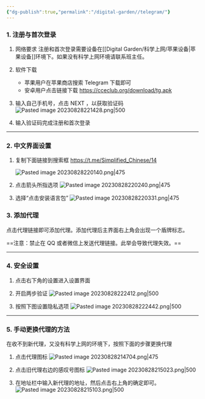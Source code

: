 ```yaml
---
{"dg-publish":true,"permalink":"/digital-garden//telegram/"}
---
```



### 1. 注册与首次登录
1. 网络要求
   注册和首次登录需要设备在[[Digital Garden/科学上网/苹果设备\|苹果设备]]环境下。如果没有科学上网环境请联系班主任。
   
2. 软件下载
	- 苹果用户在苹果商店搜索 Telegram 下载即可
	- 安卓用户点击链接下载 https://cceclub.org/download/tg.apk

3. 输入自己手机号，点击 NEXT ，以获取验证码
   ![Pasted image 20230828221428.png|500](/img/user/01-Attachment/Pasted%20image%2020230828221428.png)

4. 输入验证码完成注册和首次登录


---
### 2. 中文界面设置
1. 复制下面链接到搜索框
   https://t.me/Simplified_Chinese/14
   
   ![Pasted image 20230828220140.png|475](/img/user/01-Attachment/Pasted%20image%2020230828220140.png)

2. 点击箭头所指选项
   ![Pasted image 20230828220240.png|475](/img/user/01-Attachment/Pasted%20image%2020230828220240.png)

3. 选择“点击安装语言包”
   ![Pasted image 20230828220331.png|475](/img/user/01-Attachment/Pasted%20image%2020230828220331.png)

### 3. 添加代理

点击代理链接即可添加代理。添加代理后主界面右上角会出现一个盾牌标志。

==注意：禁止在 QQ 或者微信上发送代理链接。此举会导致代理失效。==

---
### 4. 安全设置
1. 点击右下角的设置进入设置界面
2. 开启两步验证
   ![Pasted image 20230828222412.png|500](/img/user/01-Attachment/Pasted%20image%2020230828222412.png)

3. 按照下图设置隐私选项
   ![Pasted image 20230828222442.png|500](/img/user/01-Attachment/Pasted%20image%2020230828222442.png)


---
### 5. 手动更换代理的方法
在收不到新代理，又没有科学上网的环境下，按照下面的步骤更换代理

1. 点击代理图标
   ![Pasted image 20230828214704.png|475](/img/user/01-Attachment/Pasted%20image%2020230828214704.png)
   
   
2. 点击旧代理右边的感叹号图标
  ![Pasted image 20230828215023.png|500](/img/user/01-Attachment/Pasted%20image%2020230828215023.png)
  
  
3. 在地址栏中输入新代理的地址，然后点击右上角的确定即可。
  ![Pasted image 20230828215103.png|500](/img/user/01-Attachment/Pasted%20image%2020230828215103.png)




   


